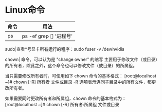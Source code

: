 Linux命令
========
命令|用法|
----|----
ps|ps -ef grep [] '进程号' |查看进程所对应的的宿主

sudo|查看*号显卡所有运行的程序：sudo fuser -v /dev/nvidia

chown| 命令，可以认为是 "change owner" 的缩写
主要用于修改文件（或目录）的所有者，除此之外，这个命令也可以修改文件（或目录）的所属组。

当只需要修改所有者时，可使用如下 chown 命令的基本格式：
[root@localhost ~]# chown [-R] 所有者 文件或目录
-R 选项表示连同子目录中的所有文件，都更改所有者。

如果需要同时更改所有者和所属组，chown 命令的基本格式为：
[root@localhost ~]# chown [-R] 所有者:所属组 文件或目录
